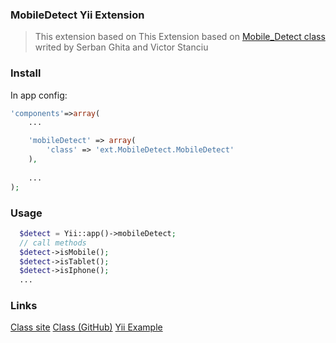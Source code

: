 ### MobileDetect Yii Extension
> This extension based on This Extension based on [Mobile_Detect class](https://github.com/serbanghita/Mobile-Detect) writed by Serban Ghita and Victor Stanciu

### Install
In app config:
```php
'components'=>array(
    ...

    'mobileDetect' => array(
        'class' => 'ext.MobileDetect.MobileDetect'
    ),
    
    ...
);
```

### Usage
```php
  $detect = Yii::app()->mobileDetect;
  // call methods
  $detect->isMobile();
  $detect->isTablet();
  $detect->isIphone();
  ...
```

### Links
[Class site](http://mobiledetect.net/)
[Class (GitHub)](https://github.com/serbanghita/Mobile-Detect)
[Yii Example](http://iamsalnikov.ru/examples/mobileDetect)
